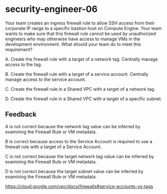 # security-engineer-06

Your team creates an ingress firewall rule to allow SSH access from their corporate IP range to a specific bastion host on Compute Engine. Your team wants to make sure that this firewall rule cannot be used by unauthorized engineers who may otherwise have access to manage VMs in the development environment. What should your team do to meet this requirement?

A. Create the firewall rule with a target of a network tag. Centrally manage access to the tag.

B. Create the firewall rule with a target of a service account. Centrally manage access to the service account.

C. Create the firewall rule in a Shared VPC with a target of a network tag.

D. Create the firewall rule in a Shared VPC with a target of a specific subnet.

## Feedback

A is not correct because the network tag value can be inferred by examining the Firewall Rule or VM metadata.

B is correct because access to the Service Account is required to use a firewall rule with a target of a Service Account.

C is not correct because the target network tag value can be inferred by examining the Firewall Rule or VM metadata.

D is not correct because the target subnet value can be inferred by examining the Firewall Rule or VM metadata.

https://cloud.google.com/vpc/docs/firewalls#service-accounts-vs-tags
